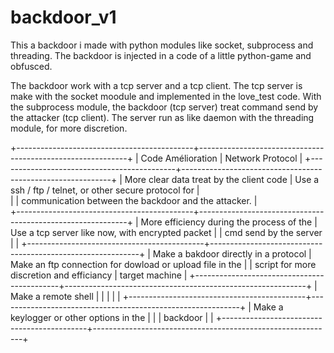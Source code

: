 # backdoor_v1
This a backdoor i made with python modules like socket, subprocess and threading. The backdoor is injected in a code of a little python-game and obfusced.


The backdoor work with a tcp server and a tcp client. The tcp server is make with the socket moodule and implemented in the love_test code. With the subprocess module,
the backdoor (tcp server) treat command send by the attacker (tcp client). The server run as like daemon with the threading module, for more discretion.






+--------------------------------------------+------------------------------------------------------------+
|          Code Amélioration                 |                    Network Protocol                        |
+--------------------------------------------+------------------------------------------------------------+
| More clear data treat by the client code   | Use a ssh / ftp / telnet, or other secure protocol for     |   
|                                            | communication between the backdoor and the attacker.       |                                                   
+--------------------------------------------+------------------------------------------------------------+
| More efficiency during the process of the  |  Use a tcp server like now, with encrypted packet          |
| cmd send by the server                     |                                                            |
+--------------------------------------------+------------------------------------------------------------+
| Make a bakdoor directly in a protocol      | Make an ftp connection for dowload or upload file in the   |
| script for more discretion and efficiancy  | target machine                                             |
+--------------------------------------------+------------------------------------------------------------+
| Make a remote shell                        |                                                            |
|                                            |                                                            |
+--------------------------------------------+------------------------------------------------------------+
| Make a keylogger or other options in the   |                                                            |
| backdoor                                   |                                                            |
+--------------------------------------------+------------------------------------------------------------+


